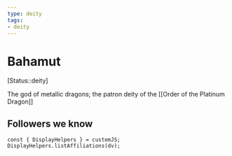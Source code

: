```yaml
---
type: deity
tags: 
- deity
---
```


# Bahamut
[Status::deity]

The god of metallic dragons; the patron deity of the [[Order of the Platinum Dragon]]

## Followers we know
```dataviewjs
const { DisplayHelpers } = customJS; DisplayHelpers.listAffiliations(dv);
```

